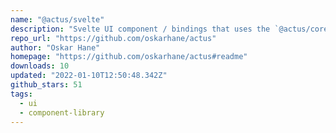```yaml
---
name: "@actus/svelte"
description: "Svelte UI component / bindings that uses the `@actus/core` state machine."
repo_url: "https://github.com/oskarhane/actus"
author: "Oskar Hane"
homepage: "https://github.com/oskarhane/actus#readme"
downloads: 10
updated: "2022-01-10T12:50:48.342Z"
github_stars: 51
tags: 
  - ui
  - component-library
---
```


